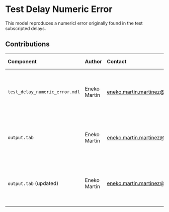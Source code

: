 Test Delay Numeric Error
========================

This model reproduces a numericl error originally found in the test subscripted delays.

Contributions
-------------

| Component                         | Author       | Contact                         | Date     | Software Version                                    |
|:--------------------------------- |:------------ |:------------------------------- |:-------- |:--------------------------------------------------- |
| `test_delay_numeric_error.mdl`    | Eneko Martin | eneko.martin.martinez@gmail.com | 12/14/20 | Vensim DSS for Windows 7.3.4 single precision (x32) |
| `output.tab`                      | Eneko Martin | eneko.martin.martinez@gmail.com | 12/14/20 | Vensim DSS for Windows 7.3.4 single precision (x32) |
| `output.tab` (updated)            | Eneko Martin | eneko.martin.martinez@gmail.com | 07/13/21 | Vensim DSS for Windows 7.3.4 double precision (x32) |
